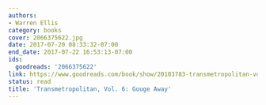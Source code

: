```yaml
---
authors:
- Warren Ellis
category: books
cover: 2066375622.jpg
date: 2017-07-20 08:33:32-07:00
end_date: 2017-07-22 16:53:13-07:00
ids:
  goodreads: '2066375622'
link: https://www.goodreads.com/book/show/20103783-transmetropolitan-vol-6
status: read
title: 'Transmetropolitan, Vol. 6: Gouge Away'
---
```

